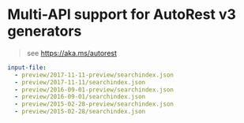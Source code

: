 # Multi-API support for AutoRest v3 generators

> see https://aka.ms/autorest

``` yaml $(enable-multi-api)
input-file:
  - preview/2017-11-11-preview/searchindex.json
  - preview/2017-11-11/searchindex.json
  - preview/2016-09-01-preview/searchindex.json
  - preview/2016-09-01/searchindex.json
  - preview/2015-02-28-preview/searchindex.json
  - preview/2015-02-28/searchindex.json
```
